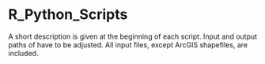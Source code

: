 # R_Python_Scripts

A short description is given at the beginning of each script. Input and output paths of have to be adjusted. All input files, except ArcGIS shapefiles, are included.
